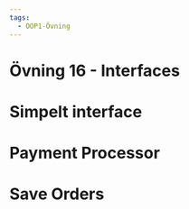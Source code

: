 ```yaml
---
tags:
  - OOP1-Övning
---
```


# Övning 16 - Interfaces

# Simpelt interface

# Payment Processor

# Save Orders